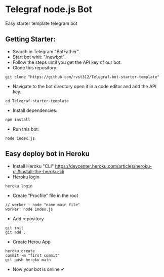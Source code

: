 # Telegraf node.js Bot
Easy starter template telegram bot  
## Getting Starter:
- Search in Telegram "BotFather".
- Start bot whit: "/newbot".
- Follow the steps until you get the API key of our bot.
- Clone this repository:
```
git clone "https://github.com/rvst312/Telegraf-bot-starter-template"
```
- Navigate to the bot directory open it in a code editor and add the API key. 
```
cd Telegraf-starter-template
```
- Install dependencies:
```
npm install
``` 
- Run this bot:
```
node index.js
```
## Easy deploy bot in Heroku
- Install Heroku "CLI" https://devcenter.heroku.com/articles/heroku-cli#install-the-heroku-cli
- Heroku login
```
heroku login
```
- Create "Procfile" file in the root
```
// worker : node "name main file"
worker: node index.js
```
- Add repository
```
git init
git add .
```
- Create Herou App
```
heroku create
commit -m "first commit"
git push heroku main 
```
- Now your bot is online ✔
